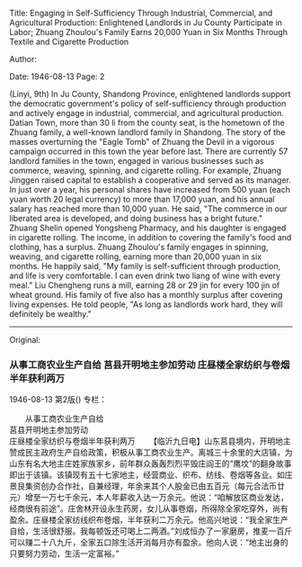 Title: Engaging in Self-Sufficiency Through Industrial, Commercial, and Agricultural Production: Enlightened Landlords in Ju County Participate in Labor; Zhuang Zhoulou's Family Earns 20,000 Yuan in Six Months Through Textile and Cigarette Production

Author:

Date: 1946-08-13
Page: 2

(Linyi, 9th) In Ju County, Shandong Province, enlightened landlords support the democratic government's policy of self-sufficiency through production and actively engage in industrial, commercial, and agricultural production. Datian Town, more than 30 li from the county seat, is the hometown of the Zhuang family, a well-known landlord family in Shandong. The story of the masses overturning the "Eagle Tomb" of Zhuang the Devil in a vigorous campaign occurred in this town the year before last. There are currently 57 landlord families in the town, engaged in various businesses such as commerce, weaving, spinning, and cigarette rolling. For example, Zhuang Jinggen raised capital to establish a cooperative and served as its manager. In just over a year, his personal shares have increased from 500 yuan (each yuan worth 20 legal currency) to more than 17,000 yuan, and his annual salary has reached more than 10,000 yuan. He said, "The commerce in our liberated area is developed, and doing business has a bright future." Zhuang Shelin opened Yongsheng Pharmacy, and his daughter is engaged in cigarette rolling. The income, in addition to covering the family's food and clothing, has a surplus. Zhuang Zhoulou's family engages in spinning, weaving, and cigarette rolling, earning more than 20,000 yuan in six months. He happily said, "My family is self-sufficient through production, and life is very comfortable. I can even drink two liang of wine with every meal." Liu Chengheng runs a mill, earning 28 or 29 jin for every 100 jin of wheat ground. His family of five also has a monthly surplus after covering living expenses. He told people, "As long as landlords work hard, they will definitely be wealthy."



<hr /> 

Original: 


### 从事工商农业生产自给  莒县开明地主参加劳动  庄昼楼全家纺织与卷烟半年获利两万

1946-08-13
第2版()
专栏：

　　从事工商农业生产自给            
    莒县开明地主参加劳动     
    庄昼楼全家纺织与卷烟半年获利两万
　　【临沂九日电】山东莒县境内，开明地主赞成民主政府生产自给政策，积极从事工商农业生产。离城三十余里的大店镇，为山东有名大地主庄姓家族家乡，前年群众轰轰烈烈平毁庄阎王的“鹰坟”的翻身故事即出于该镇。该镇现有五十七家地主，经营商业、织布、纺线、卷烟等各业。如庄景艮集资创办合作社，自兼经理，年余来其个人股金已由五百元（每元合法币廿元）增至一万七千余元，本人年薪收入达一万余元。他说：“咱解放区商业发达，经商很有前途”。庄舍林开设永生药房，女儿从事卷烟，所得除全家吃穿外，尚有盈余。庄昼楼全家纺线织布卷烟，半年获利二万余元。他高兴地说：“我全家生产自给，生活很舒服。我每顿饭还可喝上二两酒。”刘成恒办了一家磨房，推麦一百斤可以赚二十八九斤，全家五口除生活开消每月亦有盈余。他向人说：“地主出身的只要努力劳动，生活一定富裕。”
